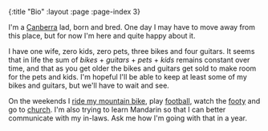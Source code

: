 {:title "Bio"
 :layout :page
 :page-index 3}

I'm a [Canberra](http://en.wikipedia.org/wiki/Canberra) lad, born and
bred. One day I may have to move away from this place, but for now I'm
here and quite happy about it.

I have one wife, zero kids, zero pets, three bikes and four guitars. It
seems that in life the sum of *bikes* + *guitars* + *pets* + *kids*
remains constant over time, and that as you get older the bikes and
guitars get sold to make room for the pets and kids. I'm hopeful I'll be
able to keep at least some of my bikes and guitars, but we'll have to
wait and see.

On the weekends I [ride my mountain bike](http://ridecanberra.com.au),
play [football](http://www.capitalfootball.com.au), watch the
[footy](http://www.hawthornfc.com.au) and go to
[church](http://crossroads.asn.au). I'm also trying to learn Mandarin so
that I can better communicate with my in-laws. Ask me how I'm going with
that in a year.
